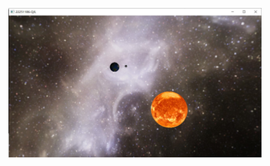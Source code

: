 ![image](https://github.com/HarunoYuki/graphics2022/blob/main/22251186%E9%92%B1%E4%BD%B3%E4%B9%90/Project02/Project02/result.jpg)
